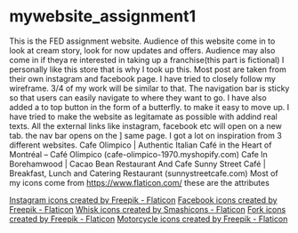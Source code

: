 # mywebsite_assignment1
This is the FED assignment website. 
Audience of this website come in to look at cream story, look for now updates and offers.
Audience may also come in if theya re interested in taking up a franchise(this part is fictional)
I personally like this store that is why I took up this. 
Most post are taken from their own instagram and facebook page. 
I have tried to closely follow my wireframe. 3/4 of my work will be similar to that. 
The navigation bar is sticky so that users can easily navigate to where they want to go.
I have also added a to top button in the form of a butterfly. to make it easy to move up.
I have tried to make the website as legitamate as possible with addind real texts. 
All the external links like instagram, facebook etc will open on a new tab. the nav bar opens on the ]
same page.
I got a lot on inspiration from 3 different websites.
Cafe Olimpico | Authentic Italian Café in the Heart of Montréal – Café Olimpico (cafe-olimpico-1970.myshopify.com)
Cafe In Borehamwood | Cacao Bean Restaurant And Cafe
Sunny Street Café | Breakfast, Lunch and Catering Restaurant (sunnystreetcafe.com)
Most of my icons come from https://www.flaticon.com/
these are the attributes

<a href="https://www.flaticon.com/free-icons/instagram" title="instagram icons">Instagram icons created by Freepik - Flaticon</a>
<a href="https://www.flaticon.com/free-icons/facebook" title="facebook icons">Facebook icons created by Freepik - Flaticon</a>
<a href="https://www.flaticon.com/free-icons/whisk" title="whisk icons">Whisk icons created by Smashicons - Flaticon</a>
<a href="https://www.flaticon.com/free-icons/fork" title="fork icons">Fork icons created by Freepik - Flaticon</a>
<a href="https://www.flaticon.com/free-icons/motorcycle" title="motorcycle icons">Motorcycle icons created by Freepik - Flaticon</a>
